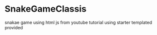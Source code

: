 # SnakeGameClassis
snakae game using html js from youtube tutorial using starter templated provided
